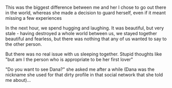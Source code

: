 This was the biggest difference between me and her I chose to go out there in the world, whereas she made a decision to guard herself, even if it meant missing a few experiences

In the next hour, we spend hugging and laughing. It was beautiful, but very stale - having destroyed a whole world between us, we stayed together beautiful and fearless, but there was nothing that any of us wanted to say to the other person.

But there was no real issue with us sleeping together. Stupid thoughts like "but am I the person who is appropriate to be her first lover"



"Do you want to see Dana?" she asked me after a while (Dana was the nickname she used for that dirty profile in that social network that she told me about)...
